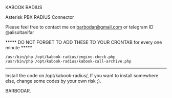 KABOOK RADIUS 

Asterisk PBX RADIUS Connector

Please feel free to contact me on barbodar@gmail.com or telegram ID @alisoltanifar

***** DO NOT FORGET TO ADD THESE TO YOUR CRONTAB for every one minute *****

    /usr/bin/php /opt/kabook-radius/engine-check.php
    /usr/bin/php /opt/kabook-radius/kabook-call-archive.php

***************************************************************************

Install the code on /opt/kabook-radius/, If you want to install somewhere else, change some codes by your own risk ;).

BARBODAR.
